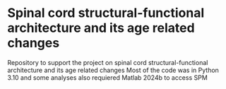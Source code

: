 # Spinal cord structural-functional architecture and its age related changes
Repository to support the project on spinal cord structural-functional architecture and its age related changes
Most of the code was in Python 3.10 and some analyses also requiered Matlab 2024b to access SPM

